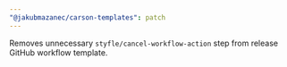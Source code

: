 ```yaml
---
"@jakubmazanec/carson-templates": patch
---
```


Removes unnecessary `styfle/cancel-workflow-action` step from release GitHub workflow template.
